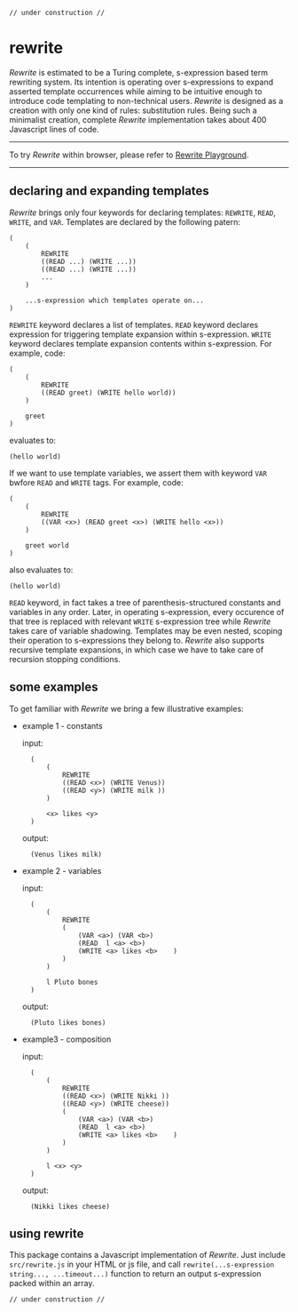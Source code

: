 
    // under construction //

# rewrite

*Rewrite* is estimated to be a Turing complete, s-expression based term rewriting system. Its intention is operating over s-expressions to expand asserted template occurrences while aiming to be intuitive enough to introduce code templating to non-technical users. *Rewrite* is designed as a creation with only one kind of rules: substitution rules. Being such a minimalist creation, complete *Rewrite* implementation takes about 400 Javascript lines of code.

---

To try *Rewrite* within browser, please refer to [Rewrite Playground](https://contrast-zone.github.io/rewrite/playground/index.html).

---

## declaring and expanding templates

*Rewrite* brings only four keywords for declaring templates: `REWRITE`, `READ`, `WRITE`, and `VAR`. Templates are declared by the following patern:

    (
        (
            REWRITE
            ((READ ...) (WRITE ...))
            ((READ ...) (WRITE ...))
            ...
        )
        
        ...s-expression which templates operate on...
    )

`REWRITE` keyword declares a list of templates. `READ` keyword declares expression for triggering template expansion within s-expression. `WRITE` keyword declares template expansion contents within s-expression. For example, code:

    (
        (
            REWRITE
            ((READ greet) (WRITE hello world))
        )
        
        greet
    )

evaluates to:

    (hello world)

If we want to use template variables, we assert them with keyword `VAR` bwfore `READ` and `WRITE` tags. For example, code:

    (
        (
            REWRITE
            ((VAR <x>) (READ greet <x>) (WRITE hello <x>))
        )
        
        greet world
    )

also evaluates to:

    (hello world)

`READ` keyword, in fact takes a tree of parenthesis-structured constants and variables in any order. Later, in operating s-expression, every occurence of that tree is replaced with relevant `WRITE` s-expression tree while *Rewrite* takes care of variable shadowing. Templates may be even nested, scoping their operation to s-expressions they belong to. *Rewrite* also supports recursive template expansions, in which case we have to take care of recursion stopping conditions.


## some examples

To get familiar with *Rewrite* we bring a few illustrative examples:

- example 1 - constants
    
    input:
    
        (
            (
                REWRITE
                ((READ <x>) (WRITE Venus))
                ((READ <y>) (WRITE milk ))
            )
            
            <x> likes <y>
        )
    
    output:
    
        (Venus likes milk)

- example 2 - variables
    
    input:
    
        (
            (
                REWRITE
                (
                    (VAR <a>) (VAR <b>)
                    (READ  l <a> <b>)
                    (WRITE <a> likes <b>    )
                )
            )
            
            l Pluto bones
        )
    
    output:
        
        (Pluto likes bones)

- example3 - composition
    
    input:
    
        (
            (
                REWRITE
                ((READ <x>) (WRITE Nikki ))
                ((READ <y>) (WRITE cheese))
                (
                    (VAR <a>) (VAR <b>)
                    (READ  l <a> <b>)
                    (WRITE <a> likes <b>    )
                )
            )
            
            l <x> <y>
        )

    output:
    
        (Nikki likes cheese)

## using rewrite

This package contains a Javascript implementation of *Rewrite*. Just include `src/rewrite.js` in your HTML or js file, and call `rewrite(...s-expression string..., ...timeout...)` function to return an output s-expression packed within an array.

    // under construction //

